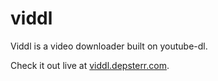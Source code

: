 # viddl

Viddl is a video downloader built on youtube-dl.

Check it out live at [viddl.depsterr.com](https://viddl.depsterr.com).
